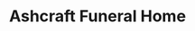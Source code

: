 ---
title: "Ashcraft Funeral Home"
url: /pennsville/ashcraft-funeral-home/
shop: funeral directors
---